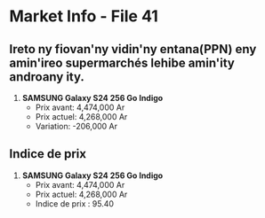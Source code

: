 # Market Info - File 41

## Ireto ny fiovan'ny vidin'ny entana(PPN) eny amin'ireo supermarchés lehibe amin'ity androany ity.

1. **SAMSUNG Galaxy S24 256 Go Indigo**
   - Prix avant: 4,474,000 Ar
   - Prix actuel: 4,268,000 Ar
   - Variation: -206,000 Ar



## Indice de prix

1. **SAMSUNG Galaxy S24 256 Go Indigo**
   - Prix avant: 4,474,000 Ar
   - Prix actuel: 4,268,000 Ar
   - Indice de prix : 95.40

